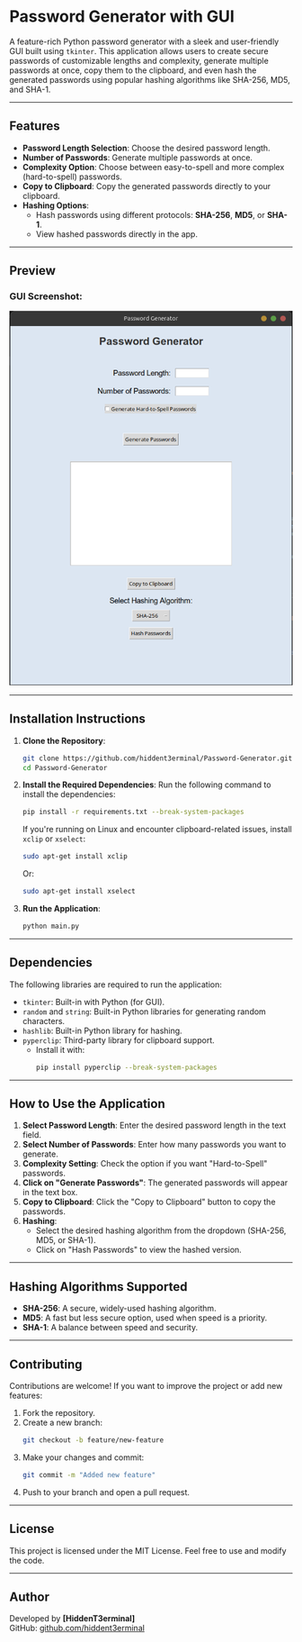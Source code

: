 # **Password Generator with GUI**

A feature-rich Python password generator with a sleek and user-friendly GUI built using `tkinter`. This application allows users to create secure passwords of customizable lengths and complexity, generate multiple passwords at once, copy them to the clipboard, and even hash the generated passwords using popular hashing algorithms like SHA-256, MD5, and SHA-1.

---

## **Features**
- **Password Length Selection**: Choose the desired password length.
- **Number of Passwords**: Generate multiple passwords at once.
- **Complexity Option**: Choose between easy-to-spell and more complex (hard-to-spell) passwords.
- **Copy to Clipboard**: Copy the generated passwords directly to your clipboard.
- **Hashing Options**:
  - Hash passwords using different protocols: **SHA-256**, **MD5**, or **SHA-1**.
  - View hashed passwords directly in the app.

---

## **Preview**
### GUI Screenshot:
![Password Generator GUI](Screenshot.png)

---

## **Installation Instructions**

1. **Clone the Repository**:
   ```bash
   git clone https://github.com/hiddent3erminal/Password-Generator.git
   cd Password-Generator
   ```

2. **Install the Required Dependencies**:
   Run the following command to install the dependencies:
   ```bash
   pip install -r requirements.txt --break-system-packages
   ```

   If you're running on Linux and encounter clipboard-related issues, install `xclip` or `xselect`:
   ```bash
   sudo apt-get install xclip
   ```
   Or:
   ```bash
   sudo apt-get install xselect
   ```

3. **Run the Application**:
   ```bash
   python main.py
   ```

---

## **Dependencies**
The following libraries are required to run the application:
- `tkinter`: Built-in with Python (for GUI).
- `random` and `string`: Built-in Python libraries for generating random characters.
- `hashlib`: Built-in Python library for hashing.
- `pyperclip`: Third-party library for clipboard support.
  - Install it with:
    ```bash
    pip install pyperclip --break-system-packages
    ```

---

## **How to Use the Application**
1. **Select Password Length**: Enter the desired password length in the text field.
2. **Select Number of Passwords**: Enter how many passwords you want to generate.
3. **Complexity Setting**: Check the option if you want "Hard-to-Spell" passwords.
4. **Click on "Generate Passwords"**: The generated passwords will appear in the text box.
5. **Copy to Clipboard**: Click the "Copy to Clipboard" button to copy the passwords.
6. **Hashing**:
   - Select the desired hashing algorithm from the dropdown (SHA-256, MD5, or SHA-1).
   - Click on "Hash Passwords" to view the hashed version.

---

## **Hashing Algorithms Supported**
- **SHA-256**: A secure, widely-used hashing algorithm.
- **MD5**: A fast but less secure option, used when speed is a priority.
- **SHA-1**: A balance between speed and security.

---

## **Contributing**
Contributions are welcome! If you want to improve the project or add new features:
1. Fork the repository.
2. Create a new branch:
   ```bash
   git checkout -b feature/new-feature
   ```
3. Make your changes and commit:
   ```bash
   git commit -m "Added new feature"
   ```
4. Push to your branch and open a pull request.

---

## **License**
This project is licensed under the MIT License. Feel free to use and modify the code.

---

## **Author**
Developed by **[HiddenT3erminal]**  
GitHub: [github.com/hiddent3erminal](https://github.com/hiddent3erminal)
